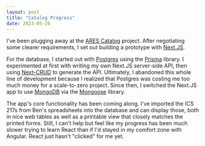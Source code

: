 ```yaml
---
layout: post
title: "Catalog Progress"
date: 2023-05-26
---
```


I've been plugging away at the [ARES Catalog](/2023/03/29/catalog.html) project. After negotiating
some clearer requirements, I set out building a prototype with [Next.JS](https://nextjs.org/).

For the database, I started out with [Postgres](https://www.postgresql.org/) using the
[Prisma](https://www.prisma.io/nextjs) library. I experimented at first with writing my own Next.JS
server-side API, then using [Next-CRUD](https://github.com/premieroctet/next-crud) to generate the
API. Ultimately, I abandoned this whole line of development because I realized that Postgres was
costing me too much money for a scale-to-zero project. Since then, I switched the Next.JS app to use
[MongoDB](https://www.mongodb.com/) via the [Mongoose](https://mongoosejs.com/) library.

The app's core functionality has been coming along. I've imported the ICS 217s from Ben's
spreadsheets into the database and can display those, both in nice web tables as well as a printable
view that closely matches the printed forms. Still, I can't help but feel like my progress has been
much slower trying to learn React than if I'd stayed in my comfort zone with Angular. React just
hasn't "clicked" for me yet.
